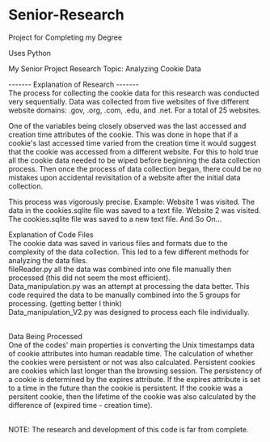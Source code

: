 # Senior-Research
Project for Completing my Degree

Uses Python

My Senior Project Research Topic: Analyzing Cookie Data

------- Explanation of Research ------- <br>
The process for collecting the cookie data for this research was conducted very sequentially. Data was collected from five websites of five different website domains: .gov, .org, .com, .edu, and .net. For a total of 25 websites. 

One of the variables being closely observed was the last accessed and creation time attributes of the cookie. This was done in hope that if a cookie's last accessed time varied from the creation time it would suggest that the cookie was accessed from a different website. For this to hold true all the cookie data needed to be wiped before beginning the data collection process. Then once the process of data collection began, there could be no mistakes upon accidental revisitation of a website after the initial data collection. 

This process was vigorously precise. Example: Website 1 was visited. The data in the cookies.sqlite file was saved to a text file. Website 2 was visited. The cookies.sqlite file was saved to a new text file. And So On... 

Explanation of Code Files <br>
The cookie data was saved in various files and formats due to the complexity of the data collection. This led to a few different methods for analyzing the data files. 
<br>fileReader.py all the data was combined into one file manually then processed (this did not seem the most efficient).<br>
Data_manipulation.py was an attempt at processing the data better. This code required the data to be manually combined into the 5 groups for processing. (getting better I think) <br>
Data_manipulation_V2.py was designed to process each file individually. 

<br>Data Being Processed<br>
One of the codes' main properties is converting the Unix timestamps data of cookie attributes into human readable time. The calculation of whether the cookies were persistent or not was also calculated. Persistent cookies are cookies which last longer than the browsing session. The persistency of a cookie is determined by the expires attribute. If the expires attribute is set to a time in the future than the cookie is persistent. If the cookie was a persitent cookie, then the lifetime of the cookie was also calculated by the difference of (expired time - creation time). 

<br>NOTE: The research and development of this code is far from complete.

